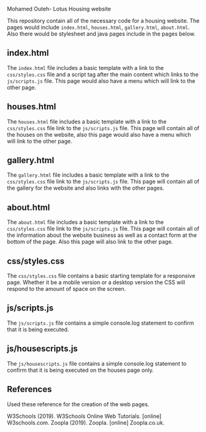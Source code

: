  Mohamed Outeh- Lotus Housing website

This repository contain all of the necessary code for a housing website. The pages would include `index.html`, `houses.html`, `gallery.html`, `about.html`. Also there would be stylesheet and java pages include in the pages below.


## index.html

The `index.html` file includes a basic template with a link to the `css/styles.css` file and a script tag after the main content which links to the `js/scripts.js` file. This page would also have a menu which will link to the other page.

## houses.html

The `houses.html` file includes a basic template with a link to the `css/styles.css` file link to the `js/scripts.js` file. This page will contain all of the houses on the website, also this page would also have a menu which will link to the other page.

## gallery.html

The `gallery.html` file includes a basic template with a link to the `css/styles.css` file link to the `js/scripts.js` file. This page will contain all of the gallery for the website and also links with the other pages.

## about.html

The `about.html` file includes a basic template with a link to the `css/styles.css` file link to the `js/scripts.js` file. This page will contain all of the information about the website business as well as a contact form at the bottom of the page. Also this page will also link to the other page.

## css/styles.css

The `css/styles.css` file contains a basic starting template for a responsive page. Whether it be a mobile version or a desktop version the CSS will respond to the amount of space on the screen.

## js/scripts.js

The `js/scripts.js` file contains a simple console.log statement to confirm that it is being executed.

## js/housescripts.js

The `js/housescripts.js` file contains a simple console.log statement to confirm that it is being executed on the houses page only.

## References
Used these reference for the creation of the web pages.

W3Schools (2019). W3Schools Online Web Tutorials. [online] W3schools.com.
Zoopla (2019). Zoopla. [online] Zoopla.co.uk.
